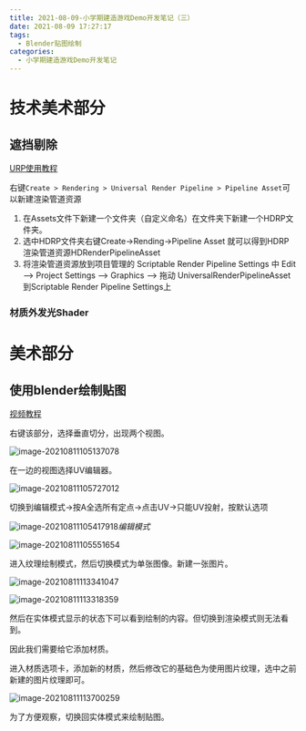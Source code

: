 ```yaml
---
title: 2021-08-09-小学期建造游戏Demo开发笔记（三）
date: 2021-08-09 17:27:17
tags:
  - Blender贴图绘制
categories:
  - 小学期建造游戏Demo开发笔记 
---
```


# 技术美术部分

## 遮挡剔除



[URP使用教程](https://www.cnblogs.com/hont/p/14221019.html)

右键`Create > Rendering > Universal Render Pipeline > Pipeline Asset`可以新建渲染管道资源

1. 在Assets文件下新建一个文件夹（自定义命名）在文件夹下新建一个HDRP文件夹。
2. 选中HDRP文件夹右键Create->Rending->Pipeline Asset 就可以得到HDRP渲染管道资源HDRenderPipelineAsset
3. 将渲染管道资源放到项目管理的 Scriptable Render Pipeline Settings 中 Edit --> Project Settings --> Graphics --> 拖动 UniversalRenderPipelineAsset到Scriptable Render Pipeline Settings上

### 材质外发光Shader







# 美术部分

## 使用blender绘制贴图

[视频教程](https://www.bilibili.com/video/BV1w54y187nG/?spm_id_from=333.788.recommend_more_video.-1)

右键该部分，选择垂直切分，出现两个视图。

![image-20210811105137078](D:\Blog\blog\images\20210-08-09-小学期建造游戏Demo开发笔记（三）\image-20210811105137078-16286502992751-16286527735535.png)

在一边的视图选择UV编辑器。

![image-20210811105727012](D:\Blog\blog\images\20210-08-09-小学期建造游戏Demo开发笔记（三）\image-20210811105727012.png)

切换到编辑模式→按A全选所有定点→点击UV→只能UV投射，按默认选项

![image-20210811105417918](D:\Blog\blog\images\20210-08-09-小学期建造游戏Demo开发笔记（三）\image-20210811105417918-16286504605682.png)_编辑模式_

![image-20210811105551654](D:\Blog\blog\images\20210-08-09-小学期建造游戏Demo开发笔记（三）\image-20210811105551654-16286505538173.png)

进入纹理绘制模式，然后切换模式为单张图像。新建一张图片。

![image-20210811113341047](D:\Blog\blog\images\20210-08-09-小学期建造游戏Demo开发笔记（三）\image-20210811113341047.png)



![image-20210811113318359](D:\Blog\blog\images\20210-08-09-小学期建造游戏Demo开发笔记（三）\image-20210811113318359.png)

然后在实体模式显示的状态下可以看到绘制的内容。但切换到渲染模式则无法看到。

因此我们需要给它添加材质。

进入材质选项卡，添加新的材质，然后修改它的基础色为使用图片纹理，选中之前新建的图片纹理即可。

![image-20210811113700259](D:\Blog\blog\images\20210-08-09-小学期建造游戏Demo开发笔记（三）\image-20210811113700259.png)

为了方便观察，切换回实体模式来绘制贴图。

